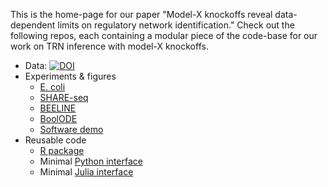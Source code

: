 This is the home-page for our paper "Model-X knockoffs reveal data-dependent limits on regulatory network identification." Check out the following repos, each containing a modular piece of the code-base for our work on TRN inference with model-X knockoffs. 

- Data: [![DOI](https://zenodo.org/badge/DOI/10.5281/zenodo.6573413.svg)](https://doi.org/10.5281/zenodo.6573413)
- Experiments & figures
    - [E. coli](https://github.com/ekernf01/knockoffs_ecoli)
    - [SHARE-seq](https://github.com/ekernf01/knockoffs_shareseq)
    - [BEELINE](https://github.com/ekernf01/knockoffs_BEELINE)
    - [BoolODE](https://github.com/ekernf01/knockoffs_boolode)
    - [Software demo](https://github.com/ekernf01/knockoffs_quick_demo)
- Reusable code
    - [R package](https://github.com/ekernf01/rlookc)
    - Minimal [Python interface](https://github.com/ekernf01/pylookc)
    - Minimal [Julia interface](https://github.com/ekernf01/jlookc)
